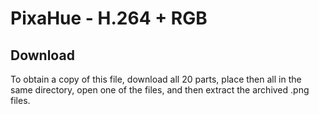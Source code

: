 # PixaHue - H.264 + RGB
## Download

To obtain a copy of this file, download all 20 parts, place then all in the same directory, open one of the files, and then extract the archived .png files.